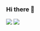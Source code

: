 ### Hi there 👋

![](https://github-readme-stats.vercel.app/api?username=huiscool&show_icons=true&count_private=true) ![](https://github-readme-stats.vercel.app/api/top-langs/?username=huiscool&layout=compact)
<!--
**huiscool/huiscool** is a ✨ _special_ ✨ repository because its `README.md` (this file) appears on your GitHub profile.

Here are some ideas to get you started:

- 🔭 I’m currently working on ...
- 🌱 I’m currently learning ...
- 👯 I’m looking to collaborate on ...
- 🤔 I’m looking for help with ...
- 💬 Ask me about ...
- 📫 How to reach me: ...
- 😄 Pronouns: ...
- ⚡ Fun fact: ...
-->
